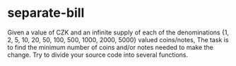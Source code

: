 # separate-bill
Given a value of CZK and an infinite supply of each of the denominations {1, 2, 5, 10, 20, 50, 100, 500, 1000, 2000, 5000} valued coins/notes, The task is to find the minimum number of coins and/or notes needed to make the change.  Try to divide your source code into several functions.  
